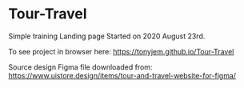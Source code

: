 # Tour-Travel
 Simple training Landing page
 Started on 2020 August 23rd.
 
 To see project in browser here: https://tonyjem.github.io/Tour-Travel



Source design Figma file downloaded from: https://www.uistore.design/items/tour-and-travel-website-for-figma/

